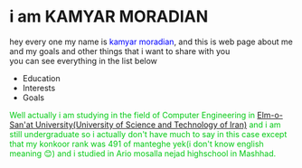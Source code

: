 # i am KAMYAR MORADIAN

<p>
    hey every one my name is<span style="color : blue"> kamyar moradian</span>, and this is web page about me and my goals and other things that i want to share with you<br>
    you can see everything in the list below
</p>

<ul>
    <li>Education</li>
    <li>Interests</li>
    <li>Goals</li>
</ul>
<span style = "color : #00C912"> Well actually i am studying in the field of Computer Engineering in <a href = "http://www.iust.ac.ir/en" title = "URL of My Uni WebSite">Elm-o-San'at University(University of Science and Technology of Iran)</a> and i am still undergraduate so i actually don't have much to say in this case except that my konkoor rank was 491 of manteghe yek(i don't     know english meaning &#128522) and i studied in Ario mosalla nejad highschool in Mashhad.</span>
